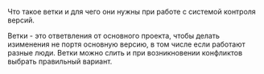 Что такое ветки и для чего они нужны при работе с системой контроля версий.

Ветки - это ответвления от основного проекта, чтобы делать изименения не портя основную версию, в том числе если работают разные люди. Ветки можно слить и при возникновении конфликтов выбрать правильный вариант. 